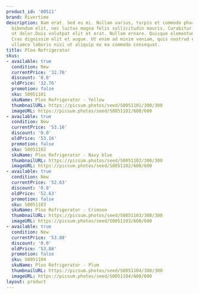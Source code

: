 ```yaml
---
product_id: '00511'
brand: Rivertime
description: Nam erat. Sed eu mi. Nullam varius, turpis et commodo pharetra, est eros
  bibendum elit, nec luctus magna felis sollicitudin mauris. Curabitur eu felis. Donec
  ut dolor.Duis volutpat elit et erat. Nullam ornare. Quisque elementum pharetra lacus.
  Cras dignissim elit et augue. Ut enim ad minim veniam, quis nostrud exercitation
  ullamco laboris nisi ut aliquip ex ea commodo consequat.
title: Ploo Refrigerator
skus:
- available: true
  condition: New
  currentPrice: '32.76'
  discount: '0.0'
  oldPrice: '32.76'
  promotion: false
  sku: S0051101
  skuName: Ploo Refrigerator - Yellow
  thumbnailURL: https://picsum.photos/seed/S0051101/300/300
  imageURL: https://picsum.photos/seed/S0051101/600/600
- available: true
  condition: New
  currentPrice: '53.16'
  discount: '0.0'
  oldPrice: '53.16'
  promotion: false
  sku: S0051102
  skuName: Ploo Refrigerator - Navy blue
  thumbnailURL: https://picsum.photos/seed/S0051102/300/300
  imageURL: https://picsum.photos/seed/S0051102/600/600
- available: true
  condition: New
  currentPrice: '52.63'
  discount: '0.0'
  oldPrice: '52.63'
  promotion: false
  sku: S0051103
  skuName: Ploo Refrigerator - Crimson
  thumbnailURL: https://picsum.photos/seed/S0051103/300/300
  imageURL: https://picsum.photos/seed/S0051103/600/600
- available: true
  condition: New
  currentPrice: '53.88'
  discount: '0.0'
  oldPrice: '53.88'
  promotion: false
  sku: S0051104
  skuName: Ploo Refrigerator - Plum
  thumbnailURL: https://picsum.photos/seed/S0051104/300/300
  imageURL: https://picsum.photos/seed/S0051104/600/600
layout: product
---
```

